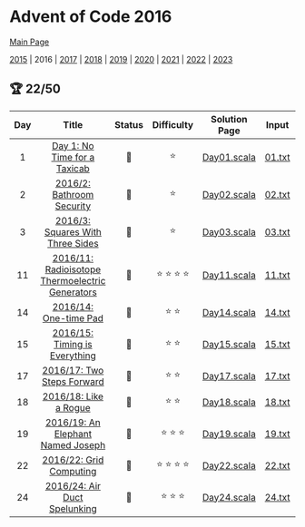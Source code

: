 

# Advent of Code 2016

[Main Page](https://adventofcode.com/2016)

[2015](/src/main/scala/advent_of_scala/year_2015/README.md) | 2016 | [2017](/src/main/scala/advent_of_scala/year_2017/README.md) | [2018](/src/main/scala/advent_of_scala/year_2018/README.md) | [2019](/src/main/scala/advent_of_scala/year_2019/README.md) | [2020](/src/main/scala/advent_of_scala/year_2020/README.md) | [2021](/src/main/scala/advent_of_scala/year_2021/README.md) | [2022](/src/main/scala/advent_of_scala/year_2022/README.md) | [2023](/src/main/scala/advent_of_scala/year_2023/README.md)

## :trophy: 22/50


| Day | Title | Status | Difficulty | Solution Page | Input | Test Page | Answer | Tags | 
| :---: | :------: | :---: | :---: | :---: | :---: | :---: | :---: | :---: |
| 1 | [Day 1: No Time for a Taxicab](https://adventofcode.com/2016/day/1) | :1st_place_medal: | :star:  | [Day01.scala](/src/main/scala/advent_of_scala/year_2016/Day01.scala) | [01.txt](/src/main/resources/inputs/2016/01.txt) | [Day01Suite.scala](/src/test/scala/advent_of_scala/year_2016/Day01Suite.scala) | (253, 126) | grid2d,walk |
| 2 | [2016/2: Bathroom Security](https://adventofcode.com/2016/day/2) | :1st_place_medal: | :star:  | [Day02.scala](/src/main/scala/advent_of_scala/year_2016/Day02.scala) | [02.txt](/src/main/resources/inputs/2016/02.txt) | [Day02Suite.scala](/src/test/scala/advent_of_scala/year_2016/Day02Suite.scala) | ("76792", "A7AC3") | walk,string-result |
| 3 | [2016/3: Squares With Three Sides](https://adventofcode.com/2016/day/3) | :1st_place_medal: | :star:  | [Day03.scala](/src/main/scala/advent_of_scala/year_2016/Day03.scala) | [03.txt](/src/main/resources/inputs/2016/03.txt) | [Day03Suite.scala](/src/test/scala/advent_of_scala/year_2016/Day03Suite.scala) | (993, 1849) | geometry,matrix |
| 11 | [2016/11: Radioisotope Thermoelectric Generators](https://adventofcode.com/2016/day/11) | :1st_place_medal: | :star: :star: :star: :star:  | [Day11.scala](/src/main/scala/advent_of_scala/year_2016/Day11.scala) | [11.txt](/src/main/resources/inputs/2016/11.txt) | [Day11Suite.scala](/src/test/scala/advent_of_scala/year_2016/Day11Suite.scala) | (37, 61) | graph-traversal,revisit |
| 14 | [2016/14: One-time Pad](https://adventofcode.com/2016/day/14) | :1st_place_medal: | :star: :star:  | [Day14.scala](/src/main/scala/advent_of_scala/year_2016/Day14.scala) | [14.txt](/src/main/resources/inputs/2016/14.txt) | [Day14Suite.scala](/src/test/scala/advent_of_scala/year_2016/Day14Suite.scala) | (15_168, 20_864) | md5,digest,very-slow,inline-input |
| 15 | [2016/15: Timing is Everything](https://adventofcode.com/2016/day/15) | :1st_place_medal: | :star: :star:  | [Day15.scala](/src/main/scala/advent_of_scala/year_2016/Day15.scala) | [15.txt](/src/main/resources/inputs/2016/15.txt) | [Day15Suite.scala](/src/test/scala/advent_of_scala/year_2016/Day15Suite.scala) | (317_371, 2_080_951) | sequence |
| 17 | [2016/17: Two Steps Forward](https://adventofcode.com/2016/day/17) | :1st_place_medal: | :star: :star:  | [Day17.scala](/src/main/scala/advent_of_scala/year_2016/Day17.scala) | [17.txt](/src/main/resources/inputs/2016/17.txt) | [Day17Suite.scala](/src/test/scala/advent_of_scala/year_2016/Day17Suite.scala) | ("DURLDRRDRD", 650) | graph-traversal,md5,inline-input,assymmetric-result |
| 18 | [2016/18: Like a Rogue](https://adventofcode.com/2016/day/18) | :1st_place_medal: | :star: :star:  | [Day18.scala](/src/main/scala/advent_of_scala/year_2016/Day18.scala) | [18.txt](/src/main/resources/inputs/2016/18.txt) | [Day18Suite.scala](/src/test/scala/advent_of_scala/year_2016/Day18Suite.scala) | (1951, 20_002_936) | bitwise,bignum |
| 19 | [2016/19: An Elephant Named Joseph](https://adventofcode.com/2016/day/19) | :1st_place_medal: | :star: :star: :star:  | [Day19.scala](/src/main/scala/advent_of_scala/year_2016/Day19.scala) | [19.txt](/src/main/resources/inputs/2016/19.txt) | [Day19Suite.scala](/src/test/scala/advent_of_scala/year_2016/Day19Suite.scala) | (1_842_613, 1_424_135) | bitwise,linked-list,mutation |
| 22 | [2016/22: Grid Computing](https://adventofcode.com/2016/day/22) | :1st_place_medal: | :star: :star: :star: :star:  | [Day22.scala](/src/main/scala/advent_of_scala/year_2016/Day22.scala) | [22.txt](/src/main/resources/inputs/2016/22.txt) | [Day22Suite.scala](/src/test/scala/advent_of_scala/year_2016/Day22Suite.scala) | (955, 246) | ssp,astar,combinatorics,revisit |
| 24 | [2016/24: Air Duct Spelunking](https://adventofcode.com/2016/day/24) | :1st_place_medal: | :star: :star: :star:  | [Day24.scala](/src/main/scala/advent_of_scala/year_2016/Day24.scala) | [24.txt](/src/main/resources/inputs/2016/24.txt) | [Day24Suite.scala](/src/test/scala/advent_of_scala/year_2016/Day24Suite.scala) | (462, 676) | graph-traversal,tsp |
